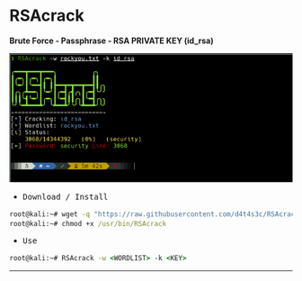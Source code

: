 # RSAcrack

**Brute Force - Passphrase - RSA PRIVATE KEY (id_rsa)**

![](/01.png)

- <kbd>Download / Install</kbd>

```cmd
root@kali:~# wget -q "https://raw.githubusercontent.com/d4t4s3c/RSAcrack/main/RSAcrack.sh" -O /usr/bin/RSAcrack
root@kali:~# chmod +x /usr/bin/RSAcrack
```

- <kbd>Use</kbd>

```cmd
root@kali:~# RSAcrack -w <WORDLIST> -k <KEY>
```

---
